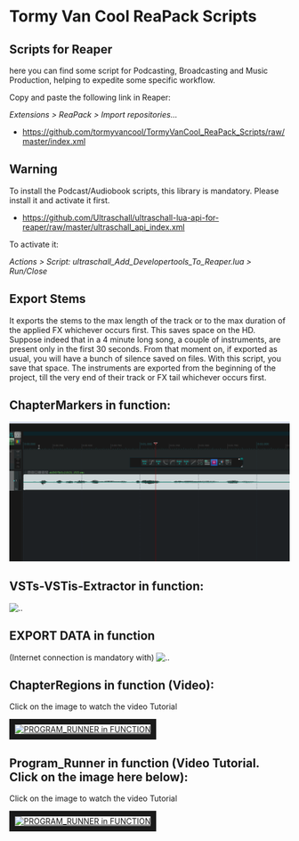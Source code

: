# Tormy Van Cool ReaPack Scripts

Scripts for Reaper
------------------
here you can find some script for Podcasting, Broadcasting and Music Production, helping to expedite some specific workflow.


Copy and paste the following link in Reaper:

_Extensions > ReaPack > Import repositories..._

* https://github.com/tormyvancool/TormyVanCool_ReaPack_Scripts/raw/master/index.xml



Warning
-------
To install the Podcast/Audiobook scripts, this library is mandatory. Please install it and activate it first.
* https://github.com/Ultraschall/ultraschall-lua-api-for-reaper/raw/master/ultraschall_api_index.xml


To activate it:

_Actions > Script: ultraschall_Add_Developertools_To_Reaper.lua > Run/Close_

Export Stems
-------
It exports the stems to the max length of the track or to the max duration of the applied FX whichever occurs first.
This saves space on the HD.
Suppose indeed that in a 4 minute long song, a couple of instruments, are present only in the first 30 seconds.
From that moment on, if exported as usual, you will have a bunch of silence saved on files.
With this script, you save that space.
The instruments are exported from the beginning of the project, till the very end of their track or FX tail whichever occurs first.


ChapterMarkers in function:
-------
![..](Chapters.gif)


VSTs-VSTis-Extractor in function:
-------
![..](VSTs-VSTis-INSTALLED_EXTRACTOR_2.1.gif)


EXPORT DATA in function
-------
(Internet connection is mandatory with)
![..](EXPORT_DATA_DEMO_2.3.gif)




ChapterRegions in function (Video):
-------
Click on the image to watch the video Tutorial

<a href="http://www.youtube.com/watch?feature=player_embedded&v=ZimOjRRKTzM
" target="_blank"><img src="http://img.youtube.com/vi/ZimOjRRKTzM/maxresdefault.jpg" 
alt="PROGRAM_RUNNER in FUNCTION" width="560" height="315" border="10" /></a>



Program_Runner in function (Video Tutorial. Click on the image here below):
-------
Click on the image to watch the video Tutorial

<a href="http://www.youtube.com/watch?feature=player_embedded&v=GzpWgQH7ZEs
" target="_blank"><img src="http://img.youtube.com/vi/GzpWgQH7ZEs/maxresdefault.jpg" 
alt="PROGRAM_RUNNER in FUNCTION" width="560" height="315" border="10" /></a>

